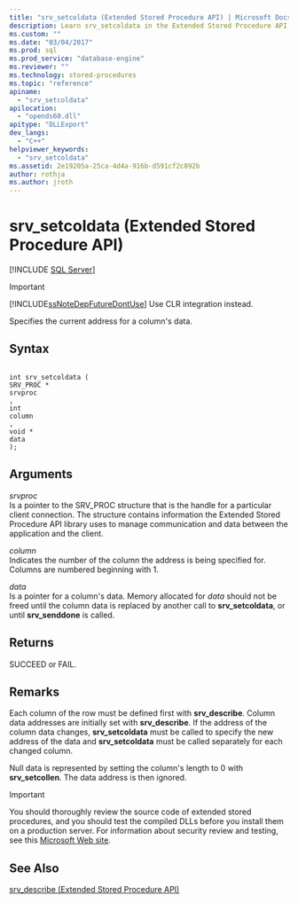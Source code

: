 ```yaml
---
title: "srv_setcoldata (Extended Stored Procedure API) | Microsoft Docs"
description: Learn srv_setcoldata in the Extended Stored Procedure API specifies the current address for a column's data. 
ms.custom: ""
ms.date: "03/04/2017"
ms.prod: sql
ms.prod_service: "database-engine"
ms.reviewer: ""
ms.technology: stored-procedures
ms.topic: "reference"
apiname: 
  - "srv_setcoldata"
apilocation: 
  - "opends60.dll"
apitype: "DLLExport"
dev_langs: 
  - "C++"
helpviewer_keywords: 
  - "srv_setcoldata"
ms.assetid: 2e19205a-25ca-4d4a-916b-d591cf2c892b
author: rothja
ms.author: jroth
---
```

# srv_setcoldata (Extended Stored Procedure API)
 [!INCLUDE [SQL Server](../../includes/applies-to-version/sqlserver.md)]
    
> [!IMPORTANT]  
>  [!INCLUDE[ssNoteDepFutureDontUse](../../includes/ssnotedepfuturedontuse-md.md)] Use CLR integration instead.  
  
 Specifies the current address for a column's data.  
  
## Syntax  
  
```  
  
int srv_setcoldata (  
SRV_PROC *  
srvproc  
,  
int   
column  
,  
void *  
data   
);  
```  
  
## Arguments  
 *srvproc*  
 Is a pointer to the SRV_PROC structure that is the handle for a particular client connection. The structure contains information the Extended Stored Procedure API library uses to manage communication and data between the application and the client.  
  
 *column*  
 Indicates the number of the column the address is being specified for. Columns are numbered beginning with 1.  
  
 *data*  
 Is a pointer for a column's data. Memory allocated for *data* should not be freed until the column data is replaced by another call to **srv_setcoldata**, or until **srv_senddone** is called.  
  
## Returns  
 SUCCEED or FAIL.  
  
## Remarks  
 Each column of the row must be defined first with **srv_describe**. Column data addresses are initially set with **srv_describe**. If the address of the column data changes, **srv_setcoldata** must be called to specify the new address of the data and **srv_setcoldata** must be called separately for each changed column.  
  
 Null data is represented by setting the column's length to 0 with **srv_setcollen**. The data address is then ignored.  
  
> [!IMPORTANT]  
>  You should thoroughly review the source code of extended stored procedures, and you should test the compiled DLLs before you install them on a production server. For information about security review and testing, see this [Microsoft Web site](https://go.microsoft.com/fwlink/?LinkID=54761&amp;clcid=0x409https://msdn.microsoft.com/security/).  
  
## See Also  
 [srv_describe &#40;Extended Stored Procedure API&#41;](../../relational-databases/extended-stored-procedures-reference/srv-describe-extended-stored-procedure-api.md)  
  
  

